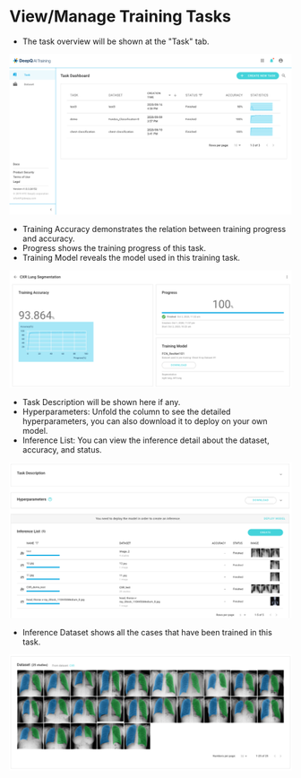 # View/Manage Training Tasks

* The task overview will be shown at the "Task" tab.&#x20;

![](<../.gitbook/assets/training-overview (1) (1).png>)

* Training Accuracy demonstrates the relation between training progress and accuracy.&#x20;
* Progress shows the training progress of this task.&#x20;
* Training Model reveals the model used in this training task.&#x20;

![](../.gitbook/assets/training-accuracy.png)

* Task Description will be shown here if any.&#x20;
* Hyperparameters: Unfold the column to see the detailed hyperparameters, you can also download it to deploy on your own model.&#x20;
* Inference List: You can view the inference detail about the dataset, accuracy, and status.&#x20;

![](../.gitbook/assets/taks-description.png)

* Inference Dataset shows all the cases that have been trained in this task.&#x20;

![](../.gitbook/assets/inference-dataset.png)
